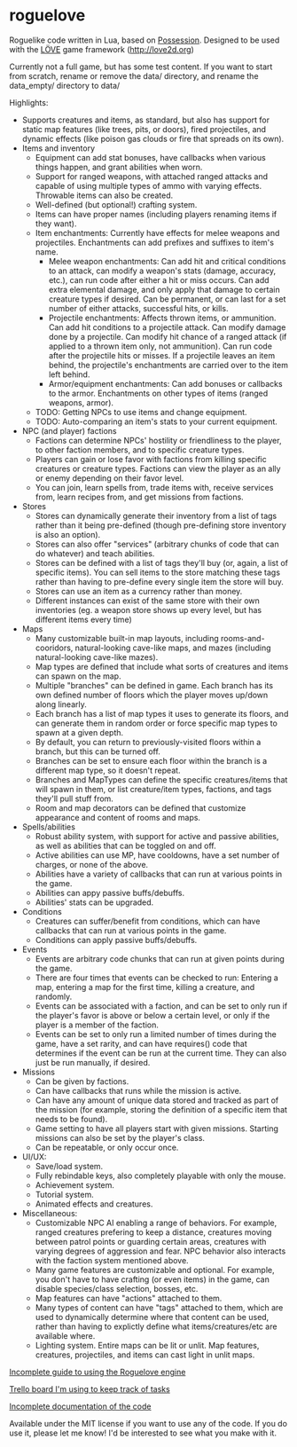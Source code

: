 # roguelove
Roguelike code written in Lua, based on [Possession](http://possessiongame.com/ "Possession"). Designed to be used with the [LÖVE](http://love2d.org/ "LÖVE") game framework (http://love2d.org)

Currently not a full game, but has some test content. If you want to start from scratch, rename or remove the data/ directory, and rename the data_empty/ directory to data/

Highlights:
* Supports creatures and items, as standard, but also has support for static map features (like trees, pits, or doors), fired projectiles, and dynamic effects (like poison gas clouds or fire that spreads on its own).
* Items and inventory
  * Equipment can add stat bonuses, have callbacks when various things happen, and grant abilities when worn.
  * Support for ranged weapons, with attached ranged attacks and capable of using multiple types of ammo with varying effects. Throwable items can also be created.
  * Well-defined (but optional!) crafting system.
  * Items can have proper names (including players renaming items if they want).
  * Item enchantments: Currently have effects for melee weapons and projectiles. Enchantments can add prefixes and suffixes to item's name.
    * Melee weapon enchantments: Can add hit and critical conditions to an attack, can modify a weapon's stats (damage, accuracy, etc.), can run code after either a hit or miss occurs. Can add extra elemental damage, and only apply that damage to certain creature types if desired. Can be permanent, or can last for a set number of either attacks, successful hits, or kills.
    * Projectile enchantments: Affects thrown items, or ammunition. Can add hit conditions to a projectile attack. Can modify damage done by a projectile. Can modify hit chance of a ranged attack (if applied to a thrown item only, not ammunition). Can run code after the projectile hits or misses. If a projectile leaves an item behind, the projectile's enchantments are carried over to the item left behind.
    * Armor/equipment enchantments: Can add bonuses or callbacks to the armor. Enchantments on other types of items (ranged weapons, armor).
  * TODO: Getting NPCs to use items and change equipment.
  * TODO: Auto-comparing an item's stats to your current equipment.
* NPC (and player) factions
  * Factions can determine NPCs' hostility or friendliness to the player, to other faction members, and to specific creature types.
  * Players can gain or lose favor with factions from killing specific creatures or creature types. Factions can view the player as an ally or enemy depending on their favor level.
  * You can join, learn spells from, trade items with, receive services from, learn recipes from, and get missions from factions.
* Stores
  * Stores can dynamically generate their inventory from a list of tags rather than it being pre-defined (though pre-defining store inventory is also an option).
  * Stores can also offer "services" (arbitrary chunks of code that can do whatever) and teach abilities.
  * Stores can be defined with a list of tags they'll buy (or, again, a list of specific items). You can sell items to the store matching these tags rather than having to pre-define every single item the store will buy.
  * Stores can use an item as a currency rather than money.
  * Different instances can exist of the same store with their own inventories (eg. a weapon store shows up every level, but has different items every time)
* Maps
  * Many customizable built-in map layouts, including rooms-and-cooridors, natural-looking cave-like maps, and mazes (including natural-looking cave-like mazes).
  * Map types are defined that include what sorts of creatures and items can spawn on the map.
  * Multiple "branches" can be defined in game. Each branch has its own defined number of floors which the player moves up/down along linearly.
  * Each branch has a list of map types it uses to generate its floors, and can generate them in random order or force specific map types to spawn at a given depth.
  * By default, you can return to previously-visited floors within a branch, but this can be turned off.
  * Branches can be set to ensure each floor within the branch is a different map type, so it doesn't repeat.
  * Branches and MapTypes can define the specific creatures/items that will spawn in them, or list creature/item types, factions, and tags they'll pull stuff from.
  * Room and map decorators can be defined that customize appearance and content of rooms and maps.
* Spells/abilities
  * Robust ability system, with support for active and passive abilities, as well as abilities that can be toggled on and off.
  * Active abilities can use MP, have cooldowns, have a set number of charges, or none of the above.
  * Abilities have a variety of callbacks that can run at various points in the game.
  * Abilities can appy passive buffs/debuffs.
  * Abilities' stats can be upgraded.
* Conditions
  * Creatures can suffer/benefit from conditions, which can have callbacks that can run at various points in the game.
  * Conditions can apply passive buffs/debuffs.
* Events
  * Events are arbitrary code chunks that can run at given points during the game.
  * There are four times that events can be checked to run: Entering a map, entering a map for the first time, killing a creature, and randomly.
  * Events can be associated with a faction, and can be set to only run if the player's favor is above or below a certain level, or only if the player is a member of the faction.
  * Events can be set to only run a limited number of times during the game, have a set rarity, and can have requires() code that determines if the event can be run at the current time. They can also just be run manually, if desired.
* Missions
  * Can be given by factions.
  * Can have callbacks that runs while the mission is active.
  * Can have any amount of unique data stored and tracked as part of the mission (for example, storing the definition of a specific item that needs to be found).
  * Game setting to have all players start with given missions. Starting missions can also be set by the player's class.
  * Can be repeatable, or only occur once.
* UI/UX:
  * Save/load system.
  * Fully rebindable keys, also completely playable with only the mouse.
  * Achievement system.
  * Tutorial system.
  * Animated effects and creatures.
* Miscellaneous:
  * Customizable NPC AI enabling a range of behaviors. For example, ranged creatures prefering to keep a distance, creatures moving between patrol points or guarding certain areas, creatures with varying degrees of aggression and fear. NPC behavior also interacts with the faction system mentioned above.
  * Many game features are customizable and optional. For example, you don't have to have crafting (or even items) in the game, can disable species/class selection, bosses, etc.
  * Map features can have "actions" attached to them.
  * Many types of content can have "tags" attached to them, which are used to dynamically determine where that content can be used, rather than having to explictly define what items/creatures/etc are available where.
  * Lighting system. Entire maps can be lit or unlit. Map features, creatures, projectiles, and items can cast light in unlit maps.

[Incomplete guide to using the Roguelove engine](https://docs.google.com/document/d/1bJmuokbK8Xtd2P9K8KRQRSeGdHd78HGKuOKaZltCoE4/edit?usp=sharing)

[Trello board I'm using to keep track of tasks](https://trello.com/b/ByyPFT00/roguelove)

[Incomplete documentation of the code](https://vaughantay.github.io/roguelove/)

Available under the MIT license if you want to use any of the code. If you do use it, please let me know! I'd be interested to see what you make with it.
